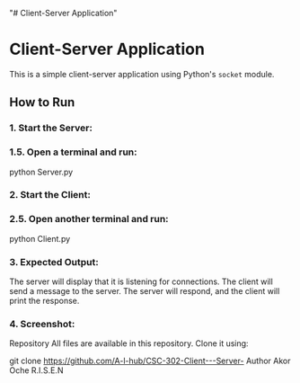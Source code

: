 "# Client-Server Application" 
# Client-Server Application

This is a simple client-server application using Python's `socket` module.

## How to Run

### 1. Start the Server:
### 1.5. Open a terminal and run:
python Server.py

### 2. Start the Client:
### 2.5. Open another terminal and run:
python Client.py

### 3. Expected Output:
The server will display that it is listening for connections.
The client will send a message to the server.
The server will respond, and the client will print the response.
### 4. Screenshot:
 
Repository
All files are available in this repository. Clone it using:


git clone https://github.com/A-l-hub/CSC-302-Client---Server-
Author
Akor Oche R.I.S.E.N